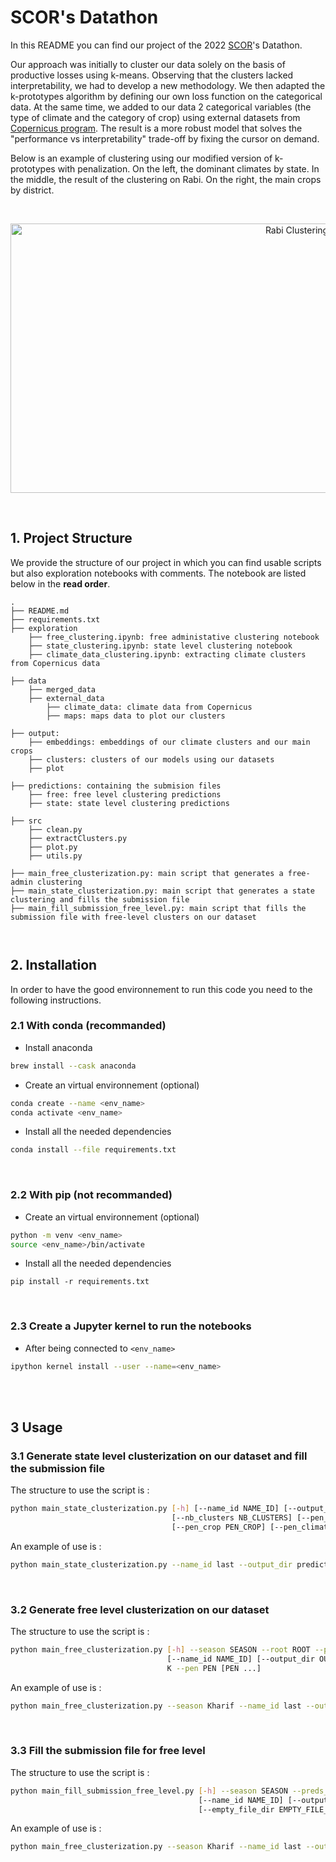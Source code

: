 # **SCOR's Datathon**

In this README you can find our project of the 2022 [SCOR](https://www.scor.com/fr)'s Datathon.

Our approach was initially to cluster our data solely on the basis of productive losses using k-means. Observing that the clusters lacked interpretability, we had to develop a new methodology. We then adapted the k-prototypes algorithm by defining our own loss function on the categorical data. At the same time, we added to our data 2 categorical variables (the type of climate and the category of crop) using external datasets from [Copernicus program](https://cds.climate.copernicus.eu/cdsapp#!/dataset/reanalysis-era5-land-monthly-means?tab=form).
The result is a more robust model that solves the "performance vs interpretability" trade-off by fixing the cursor on demand.

Below is an example of clustering using our modified version of k-prototypes with penalization. On the left, the dominant climates by state. In the middle, the result of the clustering on Rabi. On the right, the main crops by district.

 <br />

<p align="center">
  <img src="output/plots/plot_all.png" alt="Rabi Clustering" background-color="red" title="Rabi Clustering" width="900" height="431">
</p>
 <br />

## **1. Project Structure**

We provide the structure of our project in which you can find usable scripts but also exploration notebooks with comments. The notebook are listed below in the **read order**.

```
.
├── README.md
├── requirements.txt
├── exploration
    ├── free_clustering.ipynb: free administative clustering notebook
    ├── state_clustering.ipynb: state level clustering notebook
    ├── climate_data_clustering.ipynb: extracting climate clusters from Copernicus data

├── data
    ├── merged_data
    ├── external_data
        ├── climate_data: climate data from Copernicus
        ├── maps: maps data to plot our clusters 
        
├── output:
    ├── embeddings: embeddings of our climate clusters and our main crops
    ├── clusters: clusters of our models using our datasets
    ├── plot

├── predictions: containing the submision files
    ├── free: free level clustering predictions 
    ├── state: state level clustering predictions

├── src
    ├── clean.py
    ├── extractClusters.py
    ├── plot.py
    ├── utils.py

├── main_free_clusterization.py: main script that generates a free-admin clustering
├── main_state_clusterization.py: main script that generates a state clustering and fills the submission file
├── main_fill_submission_free_level.py: main script that fills the submission file with free-level clusters on our dataset

    
```
## **2. Installation**
In order to have the good environnement to run this code you need to the following instructions.

### **2.1 With conda (recommanded)**

- Install anaconda
````bash
brew install --cask anaconda
````

- Create an virtual environnement (optional)
```bash
conda create --name <env_name>
conda activate <env_name>
```

- Install all the needed dependencies
```bash
conda install --file requirements.txt
```
 <br />

### **2.2 With pip (not recommanded)**
- Create an virtual environnement (optional)
```bash
python -m venv <env_name>
source <env_name>/bin/activate
```

- Install all the needed dependencies
```
pip install -r requirements.txt
```
 <br />

### **2.3 Create a Jupyter kernel to run the notebooks**
- After being connected to ```<env_name>```
```bash
ipython kernel install --user --name=<env_name>
```
 <br />
 <br />

## **3 Usage**
### **3.1 Generate state level clusterization on our dataset and fill the submission file**

The structure to use the script is : 
```bash
python main_state_clusterization.py [-h] [--name_id NAME_ID] [--output_dir OUTPUT_DIR]
                                    [--nb_clusters NB_CLUSTERS] [--pen_state PEN_STATE]
                                    [--pen_crop PEN_CROP] [--pen_climate PEN_CLIMATE]
```

An example of use is :
```bash
python main_state_clusterization.py --name_id last --output_dir predictions/state/ --nb_clusters 4 --pen_state 1000000000 --pen_crop 10 --pen_climate 10
```

 <br />
 
### **3.2 Generate free level clusterization on our dataset**
The structure to use the script is : 
```bash
python main_free_clusterization.py [-h] --season SEASON --root ROOT --preds_path PREDS_PATH
                                   [--name_id NAME_ID] [--output_dir OUTPUT_DIR] --algo ALGO --k
                                   K --pen PEN [PEN ...]
```

An example of use is :
```bash
python main_free_clusterization.py --season Kharif --name_id last --output_dir predictions/free/ --algo kproto --k 8 --pen 1 1
```
 <br />

### **3.3 Fill the submission file for free level**

The structure to use the script is : 
```bash
python main_fill_submission_free_level.py [-h] --season SEASON --preds_path PREDS_PATH
                                          [--name_id NAME_ID] [--output_dir OUTPUT_DIR]
                                          [--empty_file_dir EMPTY_FILE_DIR]
```

An example of use is :
```bash
python main_free_clusterization.py --season Kharif --name_id last --output_dir predictions/free/ --algo kproto --k 8 --pen 1 1

```
